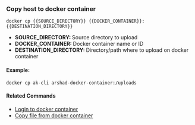 ### Copy host to docker container

`docker cp {{SOURCE_DIRECTORY}} {{DOCKER_CONTAINER}}:{{DESTINATION_DIRECTORY}}`

- <b>SOURCE_DIRECTORY: </b> Source directory to upload
- <b>DOCKER_CONTAINER: </b>Docker container name or ID
- <b>DESTINATION_DIRECTORY: </b>Directory/path where to upload on docker container

#### Example:

`docker cp ak-cli arshad-docker-container:/uploads`

#### Related Commands

- [Login to docker container](docker-login.md)
- [Copy file from docker container](docker-cp-from-container.md)
